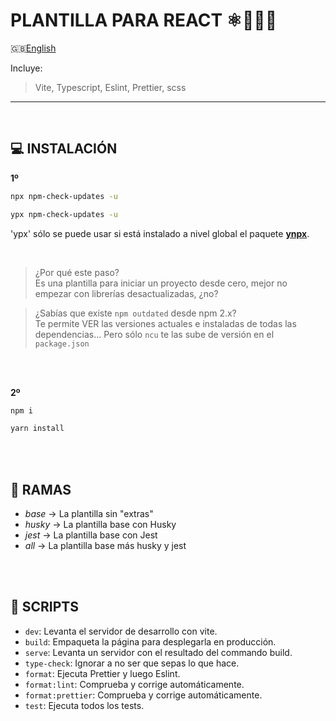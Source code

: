 # PLANTILLA PARA REACT ⚛️🚀🏁🎉

🇬🇧[English](./README.md)

Incluye:

> Vite, Typescript, Eslint, Prettier, scss

---

<br>

## 💻 INSTALACIÓN

**1º**

```bash
npx npm-check-updates -u
```

```bash
ypx npm-check-updates -u
```

'ypx' sólo se puede usar si está instalado a nivel global el paquete **[ynpx](https://www.npmjs.com/package/ynpx)**.

<br/>

> ¿Por qué este paso? <br> Es una plantilla para iniciar un proyecto desde cero, mejor no empezar con librerías desactualizadas, ¿no?

> ¿Sabías que existe `npm outdated` desde npm 2.x? <br> Te permite VER las versiones actuales e instaladas de todas las dependencias... Pero sólo `ncu` te las sube de versión en el `package.json`

<br/>
<br/>

**2º**

```bash
npm i
```

```bash
yarn install
```

<br/>
<br/>

## 🌿 RAMAS

- _base_ -> La plantilla sin "extras"
- _husky_ -> La plantilla base con Husky
- _jest_ -> La plantilla base con Jest
- _all_ -> La plantilla base más husky y jest

<br/>
<br/>

## 📜 SCRIPTS

- `dev`: Levanta el servidor de desarrollo con vite.
- `build`: Empaqueta la página para desplegarla en producción.
- `serve`: Levanta un servidor con el resultado del commando build.
- `type-check`: Ignorar a no ser que sepas lo que hace.
- `format`: Ejecuta Prettier y luego Eslint.
- `format:lint`: Comprueba y corrige automáticamente.
- `format:prettier`: Comprueba y corrige automáticamente.
- `test`: Ejecuta todos los tests.
